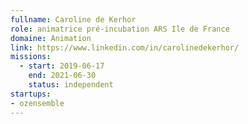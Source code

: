 ```yaml
---
fullname: Caroline de Kerhor
role: animatrice pré-incubation ARS Ile de France
domaine: Animation
link: https://www.linkedin.com/in/carolinedekerhor/
missions:
  - start: 2019-06-17
    end: 2021-06-30
    status: independent
startups:
- ozensemble
---
```

